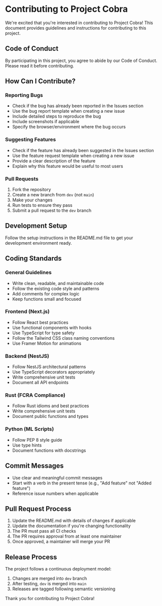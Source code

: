 # Contributing to Project Cobra

We're excited that you're interested in contributing to Project Cobra! This document provides guidelines and instructions for contributing to this project.

## Code of Conduct

By participating in this project, you agree to abide by our Code of Conduct. Please read it before contributing.

## How Can I Contribute?

### Reporting Bugs

- Check if the bug has already been reported in the Issues section
- Use the bug report template when creating a new issue
- Include detailed steps to reproduce the bug
- Include screenshots if applicable
- Specify the browser/environment where the bug occurs

### Suggesting Features

- Check if the feature has already been suggested in the Issues section
- Use the feature request template when creating a new issue
- Provide a clear description of the feature
- Explain why this feature would be useful to most users

### Pull Requests

1. Fork the repository
2. Create a new branch from `dev` (not `main`)
3. Make your changes
4. Run tests to ensure they pass
5. Submit a pull request to the `dev` branch

## Development Setup

Follow the setup instructions in the README.md file to get your development environment ready.

## Coding Standards

### General Guidelines

- Write clean, readable, and maintainable code
- Follow the existing code style and patterns
- Add comments for complex logic
- Keep functions small and focused

### Frontend (Next.js)

- Follow React best practices
- Use functional components with hooks
- Use TypeScript for type safety
- Follow the Tailwind CSS class naming conventions
- Use Framer Motion for animations

### Backend (NestJS)

- Follow NestJS architectural patterns
- Use TypeScript decorators appropriately
- Write comprehensive unit tests
- Document all API endpoints

### Rust (FCRA Compliance)

- Follow Rust idioms and best practices
- Write comprehensive unit tests
- Document public functions and types

### Python (ML Scripts)

- Follow PEP 8 style guide
- Use type hints
- Document functions with docstrings

## Commit Messages

- Use clear and meaningful commit messages
- Start with a verb in the present tense (e.g., "Add feature" not "Added feature")
- Reference issue numbers when applicable

## Pull Request Process

1. Update the README.md with details of changes if applicable
2. Update the documentation if you're changing functionality
3. The PR must pass all CI checks
4. The PR requires approval from at least one maintainer
5. Once approved, a maintainer will merge your PR

## Release Process

The project follows a continuous deployment model:

1. Changes are merged into `dev` branch
2. After testing, `dev` is merged into `main`
3. Releases are tagged following semantic versioning

Thank you for contributing to Project Cobra!
